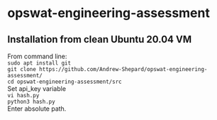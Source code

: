 # opswat-engineering-assessment
## Installation from clean Ubuntu 20.04 VM
From command line:  
```sudo apt install git```  
```git clone https://github.com/Andrew-Shepard/opswat-engineering-assessment/```  
```cd opswat-engineering-assessment/src```  
Set api_key variable  
```vi hash.py```  
```python3 hash.py```  
Enter absolute path.
